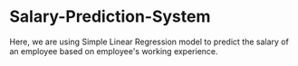 # Salary-Prediction-System
Here, we are using Simple Linear Regression model to predict the salary of an employee based on employee's working experience.
